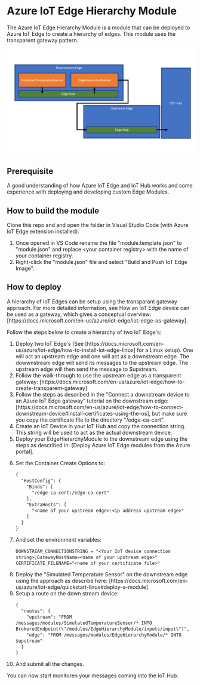 # Azure IoT Edge Hierarchy Module
<p>The Azure IoT Edge Hierarchy Module is a module that can be deployed to Azure IoT Edge to create a hierarchy of edges. This module uses the transparent gateway pattern.</p>
<p style="align:center">
<img src="images/hierarchy.PNG">
</p>

## Prerequisite
<p>A good understanding of how Azure IoT Edge and IoT Hub works and some experience with deploying and developing custom Edge Modules.</p>

## How to build the module
<p>Clone this repo and and open the folder in Visual Studio Code (with Azure IoT Edge extension installed).</p>
<ol>
<li>Once opened in VS Code rename the file "module.template.json" to "module.json" and replace &#x3C;your container registry&#x3E; with the name of your container registry.</li>
<li>Right-click the "module.json" file and select "Build and Push IoT Edge Image".</li>
</ol>

## How to deploy
<p>A hierarchy of IoT Edges can be setup using the transparant gateway approach. For more detailed information, see How an IoT Edge device can be used as a gateway, which gives a conceptual overview: [https://docs.microsoft.com/en-us/azure/iot-edge/iot-edge-as-gateway].</p>
<p>Follow the steps below to create a hierarchy of two IoT Edge's:</p>
<ol>
<li>Deploy two IoT Edge's (See [https://docs.microsoft.com/en-us/azure/iot-edge/how-to-install-iot-edge-linux] for a Linux setup). One will act an upstream edge and one will act as a downstream edge. The dowwnstream edge will send its messages to the upstream edge. The upstream edge will then send the message to $upstream.</li>
<li>Follow the walk-through to use the upstream edge as a transparent gateway: [https://docs.microsoft.com/en-us/azure/iot-edge/how-to-create-transparent-gateway]</li>
<li>Follow the steps as described in the "Connect a downstream device to an Azure IoT Edge gateway" tutorial on the downstream edge: [https://docs.microsoft.com/en-us/azure/iot-edge/how-to-connect-downstream-device#install-certificates-using-the-os], but make sure you copy the certificate file to the directory "/edge-ca-cert".
</li>
<li>Create an IoT Device in your IoT Hub and copy the connection string. This string will be used to act as the actual downstream device.</li>
<li>Deploy your EdgeHierarchyModule to the downstream edge using the steps as described in: [Deploy Azure IoT Edge modules from the Azure portal].</li>
<li><p>Set the Container Create Options to:</p>
<pre><code class="lang-json">{
  "HostConfig": {
    "Binds": [
      "/edge-ca-cert:/edge-ca-cert"
    ],
    "ExtraHosts": [
      "&#x3C;name of your upstream edge&#x3E;:&#x3C;ip address upstream edge&#x3E;"
    ]
  }
}
</code></pre>
</li><li>
<p>And set the environment variables:</p>
<pre><code>DOWNSTREAM_CONNECTIONSTRING = "&#x3C;Your IoT device connection string&#x3E;;GatewayHostName=&#x3C;name of your upstream edge&#x3E;"
CERTIFICATE_FILENAME="&#x3C;name of your certificate file&#x3E;"
</code></pre>
</li>
<li>Deploy the "Simulated Temperature Sensor" on the downstream edge using the approach as describe here: [https://docs.microsoft.com/en-us/azure/iot-edge/quickstart-linux#deploy-a-module]</li>
<li>Setup a route on the down stream device:
<pre><code class="lang-json">{
  "routes": {
    "upstream": "FROM /messages/modules/SimulatedTemperatureSensor/* INTO BrokeredEndpoint(\"/modules/EdgeHierarchyModule/inputs/input\")",
    "edge": "FROM /messages/modules/EdgeHierarchyModule/* INTO $upstream"
  }
}
</code></pre>
</li>
<li>And submit all the changes.</li>
</ol>
<p>You can now start monitoren your messages coming into the IoT Hub.</p>